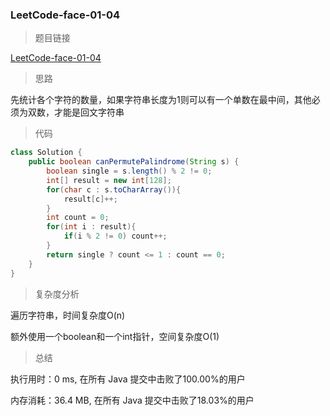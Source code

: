### LeetCode-face-01-04

> 题目链接

[LeetCode-face-01-04](https://leetcode-cn.com/problems/palindrome-permutation-lcci/)

> 思路

先统计各个字符的数量，如果字符串长度为1则可以有一个单数在最中间，其他必须为双数，才能是回文字符串

> 代码

```java
class Solution {
    public boolean canPermutePalindrome(String s) {
        boolean single = s.length() % 2 != 0;
        int[] result = new int[128];
        for(char c : s.toCharArray()){
            result[c]++;
        }
        int count = 0;
        for(int i : result){
            if(i % 2 != 0) count++;
        }
        return single ? count <= 1 : count == 0;
    }
}
```

> 复杂度分析

遍历字符串，时间复杂度O(n)

额外使用一个boolean和一个int指针，空间复杂度O(1)

> 总结

执行用时：0 ms, 在所有 Java 提交中击败了100.00%的用户

内存消耗：36.4 MB, 在所有 Java 提交中击败了18.03%的用户
